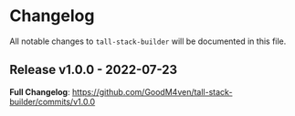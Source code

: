 # Changelog

All notable changes to `tall-stack-builder` will be documented in this file.

## Release v1.0.0 - 2022-07-23

**Full Changelog**: https://github.com/GoodM4ven/tall-stack-builder/commits/v1.0.0

